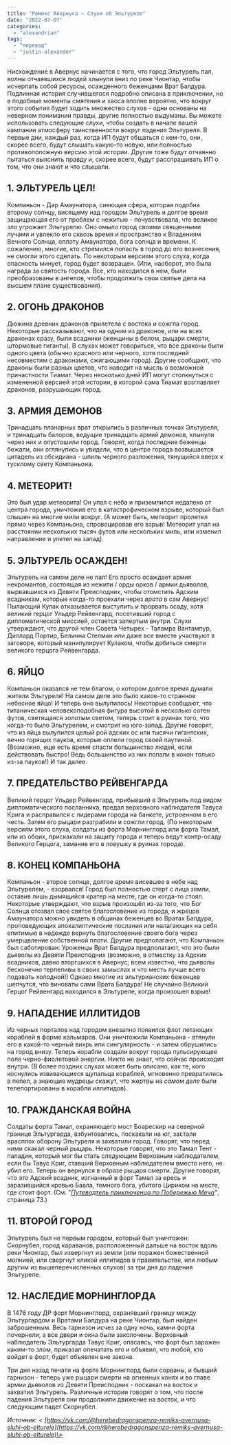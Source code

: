 ```yaml
---
title: "Ремикс Авернуса — Слухи об Эльтуреле"
date: "2022-07-07"
categories: 
  - "alexandrian"
tags: 
  - "перевод"
  - "justin-alexander"
---
```


Нисхождение в Авернус начинается с того, что город Эльтурель пал, волны отчаявшихся людей хлынули вниз по реке Чионтар, чтобы исчерпать собой ресурсы, осажденного беженцами Врат Балдура. Подлинная история случившегося подробно описана в приключении, но в подобные моменты смятения и хаоса вполне вероятно, что вокруг этого события будет ходить множество слухов - одни основаны на неверном понимании правды, другие полностью выдуманы. Вы можете использовать следующие слухи, чтобы создать в начале вашей кампании атмосферу таинственности вокруг падения Эльтуреля. В первые дни, каждый раз, когда ИП будут общаться с кем-то, они, скорее всего, будут слышать какую-то новую, или полностью противоположную версию этой истории. Другие тоже будут отчаянно пытаться выяснить правду и, скорее всего, будут расспрашивать ИП о том, что они знают и что слышали.

## 1\. ЭЛЬТУРЕЛЬ ЦЕЛ!

Компаньон - Дар Амаунатора, сияющая сфера, которая подобна второму солнцу, висящему над городом Эльтурель и долгое время защищающая его от проблем с нежитью - почувствовала, что великое зло угрожает Эльтурелю. Оно омыло город своими священными лучами и увлекло его сквозь время и пространство к Владениям Вечного Солнца, оплоту Амаунатора, бога солнца и времени. К сожалению, многие, кто стремился попасть в город до его вознесения, не смогли этого сделать. По некоторым версиям этого слуха, когда опасность минует, город будет возвращен. (Или, наоборот, это была награда за святость города. Все, кто находился в нем, были преобразованы в ангелов, чтобы продолжить свои святые дела на высшем плане существования).

## 2\. ОГОНЬ ДРАКОНОВ

Дюжина древних драконов прилетела с востока и сожгла город. Некоторые рассказывают, что на одном из драконов, или на всех драконах сразу, были всадники (женщины в белом, рыцари смерти, штормовые гиганты). В слухах может говориться, что все драконы были одного цвета (обычно красного или черного, хотя последний несовместим с драконами, сжигающими город). Другие сообщают, что драконы были разных цветов, что наводит на мысль о возможной причастности Тиамат. Через несколько дней ИП могут столкнуться с измененной версией этой истории, в которой сама Тиамат возглавляет драконов, разрушающих город.

## 3\. АРМИЯ ДЕМОНОВ

Тринадцать планарных врат открылись в различных точках Эльтуреля, и тринадцать балоров, ведущие тринадцать армий демонов, хлынули через них и опустошили город. Говорят, когда последние беженцы бежали, они оглянулись и увидели, что в центре города возвышается цитадель из обсидиана - шпиль черного разложения, тянущийся вверх к тусклому свету Компаньона.

## 4\. МЕТЕОРИТ!

Это был удар метеорита! Он упал с неба и приземлился недалеко от центра города, уничтожив его в катастрофическом взрыве, который был слышен на многие мили вокруг. (А может быть, метеорит пролетел прямо через Компаньона, спровоцировав его взрыв! Метеорит упал на расстоянии нескольких тысяч футов или нескольких миль, или изменил направление и улетел на запад).

## 5\. ЭЛЬТУРЕЛЬ ОСАЖДЕН!

Эльтурель на самом деле не пал! Его просто осаждает армия некромантов, состоящая из нежити / орды орков / армии дьяволов, вырвавшихся из Девяти Преисподних, чтобы отомстить Адским всадникам, которые когда-то проехали через _врата_ в сам Авернус! Пылающий Кулак отказывается выступить и прорвать осаду, хотя великий герцог Ульдер Рейвенгард, посетивший город с дипломатической миссией, остается запертым внутри. Слухи утверждают, что другой член Совета Четырех - Таламра Вантампур, Диллард Портир, Белинна Стелман или даже все вместе участвуют в заговоре, который манипулирует Кулаком, чтобы добиться смерти великого герцога Рейвенгарда.

## 6\. ЯЙЦО

Компаньон оказался не тем благом, о котором долгое время думали жители Эльтуреля! На самом деле это было какое-то странное небесное яйцо! И теперь оно вылупилось! Некоторые сообщают, что титаническая человекоподобная фигура высотой в несколько сотен футов, светящаяся золотым светом, теперь стоит в руинах того, что когда-то было Эльтурелем, и смотрит на юго-запад. Другие говорят, что из яйца вылупился целый рой адских ос или тысячи гигантских, вечно горящих пауков, которые оплели город своей паутиной. (Возможно, еще есть время спасти большинство людей, если действовать быстро! Ведь большинство из них попали в кокон только из-за пауков!) И так далее.

## 7\. ПРЕДАТЕЛЬСТВО РЕЙВЕНГАРДА

Великий герцог Ульдер Рейвенгард, прибывший в Эльтурель под видом дипломатического посланника, предал верховного наблюдателя Тавуса Крига и расправился с лидерами города на банкете, устроенном в его честь. Затем его рыцари разграбили и сожгли город. (По некоторым версиям этого слуха, солдаты из форта Морнинглорд или форта Тамал, или из обоих, прискакали на защиту города и теперь ведут контр-осаду Великого Герцога, заманив его в ловушку в руинах города).

## 8\. КОНЕЦ КОМПАНЬОНА

Компаньон - второе солнце, долгое время висевшее в небе над Эльтурелем, - взорвался! Город был полностью стерт с лица земли, оставив лишь дымящийся кратер на месте, где он когда-то стоял. Некоторые утверждают, что взрыв произошёл из-за того, что Бог Солнца отозвал свое святое благословение из города, и жрецов Амаунатора можно увидеть в общинах беженцев во Вратах Балдура, проповедующих апокалиптические послания или налагающих на себя епитимью в надежде вернуть благословение своего бога через умерщвление собственной плоти. Другие предполагают, что Компаньон был саботирован: Уроженцы Врат Балдура предполагают, что это были дьяволы из Девяти Преисподних (возможно, в отместку за Адских всадников, давно вторгшихся в Авернус; всем известно, что дьяволы бесконечно терпеливы в своих замыслах и что месть лучше всего подавать холодной!) Однако многие из эльтурианских беженцев шепчутся, что виноваты сами Врата Балдура! Не случайно Великий Герцог Рейвенгард находился в Эльтуреле, когда произошел взрыв!

## 9\. НАПАДЕНИЕ ИЛЛИТИДОВ

Из черных порталов над городом внезапно появился флот летающих кораблей в форме кальмаров. Они уничтожили Компаньона - втянули его в какой-то черный вихрь или сингулярность - и затем обрушились на город внизу. Теперь корабли создали вокруг города пульсирующее поле черно-фиолетовой энергии. Никто не знает, что сейчас происходит внутри. (В более поздних слухах может быть описано, как те, кого коснулись извивающиеся щупальца кораблей, мгновенно превратились в пепел, а знающие мудрецы скажут, что жертвы на _самом деле_ были телепортированы в корабли иллитидов).

## 10\. ГРАЖДАНСКАЯ ВОЙНА

Солдаты форта Тамал, охраняющего мост Боарескир на северной границе Эльтургарда, взбунтовались, поскакали на юг, застали врасплох оборону Эльтуреля и захватили город. Говорят, что перед ними скакал черный рыцарь. Некоторые говорят, что это Тамал Тент - паладин, который мог бы стать следующим Верховным наблюдателем, если бы Тавус Криг, ставший Верховным наблюдателем вместо него, не убил его. Теперь он вернулся в образе рыцаря смерти. Другие говорят, что это Адский всадник, изгнанный в форт Тамал за ересь и заразившийся кровью Баала, темного бога, убитого Цириком на месте, где стоит форт. (См. "[_Путеводтель приключенца по Побережью Меча_](https://vk.com/away.php?to=https%3A%2F%2Fdungeonsanddragons.ru%2Fsword-coast-adventurers-guide%2F&cc_key=)_"_, страница 73.)

## 11\. ВТОРОЙ ГОРОД

Эльтурель был не первым городом, который был уничтожен: Скорнубел, город караванов, расположенный дальше на восток вдоль реки Чионтар, был извергнут из земли (или поражен божественной молнией, или свергнут кликой иллитидов в правительстве, или любым другим из вышеперечисленных слухов) за три дня до падения Эльтуреле.

## 12\. НАСЛЕДИЕ МОРНИНГЛОРДА

В 1476 году ДР форт Морнинглорд, охранявший границу между Эльтургардом и Вратами Балдура на реке Чионтар, был найден заброшенным. Весь гарнизон исчез за одну ночь, камни форта почернели, а все двери и окна были заколочены. Верховный наблюдатель Эльтургарда Тавус Криг, опасаясь, что форт был заражен каким-то злом, приказал опечатать его и объявил, что любой, кто войдет в форт, будет объявлен вне закона.

Три дня назад печати на форте Морнинглорд были сорваны, и бывший гарнизон - теперь уже рыцари смерти на огненных конях и во главе армии дьяволов из Девяти Преисподних - поскакал на восток и захватил Эльтурель. Различные истории говорят о том, что после падения Эльтуреля они продолжили движение на восток, и что следующим падет Скорнубел. 

_Источник: < [https://vk.com/@herebedragonspenza-remiks-avernusa-sluhi-ob-elturele](https://vk.com/@herebedragonspenza-remiks-avernusa-sluhi-ob-elturele)\>_
